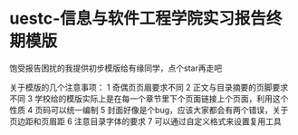 # uestc-信息与软件工程学院实习报告终期模版
饱受报告困扰的我提供初步模版给有缘同学，点个star再走吧

关于模版的几个注意事项：
1 奇偶页页眉要求不同
2 正文与目录摘要的页脚要求不同
3 学校给的模版实际上是在每一个章节里下个页面链接上个页面，利用这个性质
4 页码可以统一编制
5 封面好像是个bug，应该大家都会有两个错误，关于页边距和页眉距
6 注意目录字体的要求
7 可以通过自定义格式来设置复用工具
